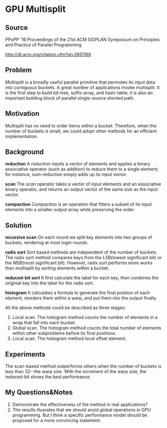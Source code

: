# GPU Multisplit

## Source

PPoPP '16 Proceedings of the 21st ACM SIGPLAN Symposium on Principles and Practice of Parallel Programming

http://dl.acm.org/citation.cfm?id=2851169

## Problem
*Multisplit* is a broadly useful parallel primitive that permutes its input data into contiguous buckets. A great number of applications invoke multisplit. It is the first step to build kd-tree, suffix array, and hash-table; it is also an important building block of parallel single-source shorted path.

## Motivation
Multisplit has no need to order items within a bucket. Therefore, when the number of buckets is small, we could adopt other methods for an efficient implementation.

## Background

**reduction**
A *reduction* inputs a vector of elements and applies a binary associative operator (such as addition) to reduce them to a single element; for instance, sum-reduction simply adds up its input vector.

**scan**
The *scan* operator takes a vector of input elements and an associative binary operator, and returns an output vector of the same size as the input vector. 

**compaction**
*Compaction* is an operation that filters a subset of its input elements into a smaller output array while preserving the order.

## Solution
**recursive scan**
On each round we split key elements into two groups of buckets, rendering at most logm rounds.

**radix sort**
Sort based methods are independent of the number of buckets. The radix sort method compares keys from the LSB(lowest significant bit) or the MSB(most significant bit). However, radix sort performs more works than multisplit by sorting elements within a bucket.

**reduced-bit sort**
It first calculate the label for each key, then combines the originial key into the label for the radix sort.

**histogram**
It calculates a formula to generate the final position of each element, reorders them within a warp, and put them into the output finally.

All the above methods could be described as three stages:

1. Local scan. The histogram method counts the number of elements in a wrap that fall into each bucket.
2. Global scan. The histogram method counts the total number of elements within other subproblems before its final positions.
3. Local scan. The histogram method local offset element.

## Experiments
The scan-based method outperforms others when the number of buckets is less than 32--the warp size. With the increment of the warp size, the reduced-bit shows the best performance. 

## My Questions&Notes
1. Demonstrate the effectiveness of the method in real applications?
2. The results illusrates that we should avoid global operations in GPU programming. But I think a specific performance model should be proposed for a more convincing statement.
